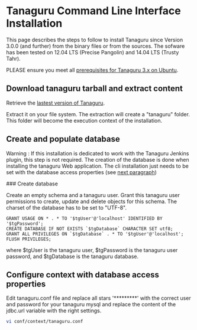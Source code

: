 # Tanaguru Command Line Interface Installation

This page describes the steps to follow to install Tanaguru since Version 3.0.0 (and further) from the binary files or from the sources. The sofware has been tested on 12.04 LTS (Precise Pangolin) and 14.04 LTS (Trusty Tahr).

PLEASE ensure you meet all [prerequisites for Tanaguru 3.x on Ubuntu](#prerequisites).

## Download tanaguru tarball and extract content

Retrieve the [lastest version of Tanaguru](http://download.tanaguru.org/Tanaguru/tanaguru-latest.tar.gz). 

Extract it on your file system. The extraction will create a "tanaguru" folder. This folder will become the execution context of the installation.

## Create and populate database

Warning : If this installation is dedicated to work with the Tanaguru Jenkins plugin, this step is not required. The creation of the database is done when installing the tanaguru Web application. The cli installation just needs to be set with the database access properties (see [next paragraph](#configure-context-with-database-access-properties))

### Create database

Create an empty schema and a tanaguru user. Grant this tanaguru user permissions to create, update and delete objects for this schema. The charset of the database has to be set to "UTF-8".

```mysql
GRANT USAGE ON * . * TO '$tgUser'@'localhost' IDENTIFIED BY '$tgPassword';
CREATE DATABASE IF NOT EXISTS `$tgDatabase` CHARACTER SET utf8;
GRANT ALL PRIVILEGES ON `$tgDatabase` . * TO '$tgUser'@'localhost';
FLUSH PRIVILEGES;
```

where $tgUser is the tanaguru user, $tgPassword is the tanaguru user password, and $tgDatabase is the tanaguru database.

## Configure context with database access properties

Edit tanaguru.conf file and replace all stars '\*\*\*\*\*\*\*\*\*' with the correct user and password for your tanaguru mysql and replace the content of the jdbc.url variable with the right settings.

```sh
vi conf/context/tanaguru.conf
```

